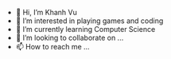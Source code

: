 - 👋 Hi, I’m Khanh Vu
- 👀 I’m interested in playing games and coding
- 🌱 I’m currently learning Computer Science
- 💞️ I’m looking to collaborate on ...
- 📫 How to reach me ...

<!---
khanhduyvu1/khanhduyvu1 is a ✨ special ✨ repository because its `README.md` (this file) appears on your GitHub profile.
You can click the Preview link to take a look at your changes.
--->

